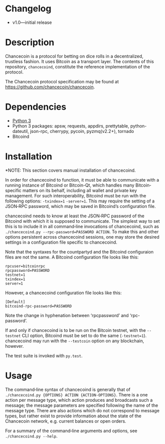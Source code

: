 # Changelog
* v1.0—initial release

# Description
Chancecoin is a protocol for betting on dice rolls in a decentralized, trustless fashion. 
It uses Bitcoin as a transport layer. The contents of this repository, `chancecoind`, 
constitute the reference implementation of the protocol.

The Chancecoin protocol specification may be found at
<https://github.com/chancecoin/chancecoin>.

# Dependencies
* [Python 3](http://python.org)
* Python 3 packages: apsw, requests, appdirs, prettytable, python-dateutil, json-rpc, cherrypy, pycoin, pyzmq(v2.2+), tornado
* Bitcoind

# Installation

*NOTE: This section covers manual installation of chancecoind.

In order for chancecoind to function, it must be able to communicate with a
running instance of Bitcoind or Bitcoin-Qt, which handles many Bitcoin‐specific
matters on its behalf, including all wallet and private key management. For
such interoperability, Bitcoind must be run with the following options:
`-txindex=1` `-server=1`. This may require the setting of a JSON‐RPC password,
which may be saved in Bitcoind’s configuration file.

chancecoind needs to know at least the JSON‐RPC password of the Bitcoind with
which it is supposed to communicate. The simplest way to set this is to
include it in all command‐line invocations of chancecoind, such as
`./chancecoind.py --rpc-password=PASSWORD ACTION`. To make this and other
options persistent across chancecoind sessions, one may store the desired
settings in a configuration file specific to chancecoind.

Note that the syntaxes for the countpartyd and the Bitcoind configuraion
files are not the same. A Bitcoind configuration file looks like this:

	rpcuser=bitcoinrpc
	rpcpassword=PASSWORD
	testnet=1
	txindex=1
	server=1

However, a chancecoind configuration file looks like this:

	[Default]
	bitcoind-rpc-password=PASSWORD

Note the change in hyphenation between ‘rpcpassword’ and ‘rpc-password’.

If and only if chancecoind is to be run on the Bitcoin testnet, with the
`--testnet` CLI option, Bitcoind must be set to do the same (`-testnet=1`).
chancecoind may run with the `--testcoin` option on any blockchain,
however.

The test suite is invoked with `py.test`.

# Usage
The command‐line syntax of chancecoind is generally that of
`./chancecoind.py {OPTIONS} ACTION {ACTION-OPTIONS}`. There is a one action
per message type, which action produces and broadcasts such a message; the
message parameters are specified following the name of the message type. There
are also actions which do not correspond to message types, but rather exist to
provide information about the state of the Chancecoin network, e.g. current
balances or open orders.

For a summary of the command‐line arguments and options, see
`./chancecoind.py --help`.